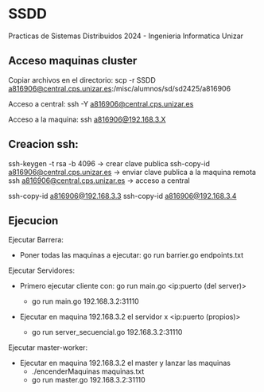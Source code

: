 # SSDD
 Practicas de Sistemas Distribuidos 2024 - Ingenieria Informatica Unizar

 ## Acceso maquinas cluster
 
 Copiar archivos en el directorio:
 scp -r SSDD a816906@central.cps.unizar.es:/misc/alumnos/sd/sd2425/a816906

 Acceso a central:
 ssh -Y a816906@central.cps.unizar.es

 Acceso a la maquina:
 ssh a816906@192.168.3.X
 
 
 ## Creacion ssh:
 ssh-keygen -t rsa -b 4096 -> crear clave publica
 ssh-copy-id a816906@central.cps.unizar.es -> enviar clave publica a la maquina remota
 ssh a816906@central.cps.unizar.es -> acceso a central

 ssh-copy-id a816906@192.168.3.3
 ssh-copy-id a816906@192.168.3.4
 
 
## Ejecucion
Ejecutar Barrera:
- Poner todas las maquinas a ejecutar: go run barrier.go endpoints.txt <num> 

Ejecutar Servidores:
- Primero ejecutar cliente con: go run main.go <ip:puerto (del server)>
    - go run main.go 192.168.3.2:31110

- Ejecutar en maquina 192.168.3.2 el servidor x <ip:puerto (propios)>
    - go run server_secuencial.go 192.168.3.2:31110

Ejecutar master-worker:
 - Ejecutar en maquina 192.168.3.2 el master y lanzar las maquinas
    - ./encenderMaquinas maquinas.txt
    - go run master.go 192.168.3.2:31110

